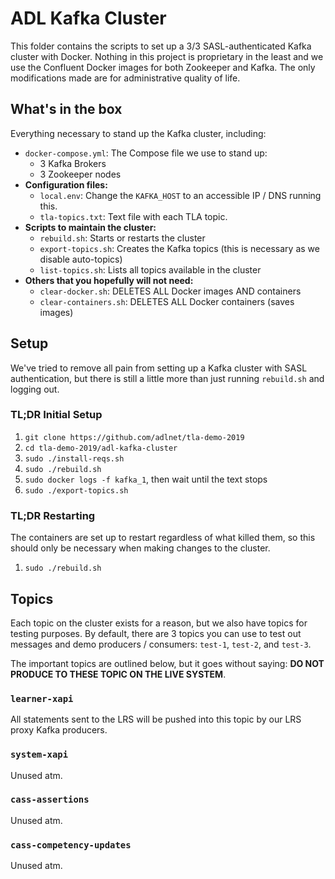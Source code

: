ADL Kafka Cluster 
==============

This folder contains the scripts to set up a 3/3 SASL-authenticated Kafka cluster with Docker. Nothing in this project is proprietary in the least and we use the Confluent Docker images for both Zookeeper and Kafka.  The only modifications made are for administrative quality of life.

## What's in the box
Everything necessary to stand up the Kafka cluster, including:
- `docker-compose.yml`: The Compose file we use to stand up:
  - 3 Kafka Brokers
  - 3 Zookeeper nodes
- **Configuration files:**
  - `local.env`: Change the `KAFKA_HOST` to an accessible IP / DNS running this.
  - `tla-topics.txt`: Text file with each TLA topic.  
- **Scripts to maintain the cluster:**
  - `rebuild.sh`: Starts or restarts the cluster
  - `export-topics.sh`: Creates the Kafka topics (this is necessary as we disable auto-topics)
  - `list-topics.sh`: Lists all topics available in the cluster
- **Others that you hopefully will not need:**
  - `clear-docker.sh`: DELETES ALL Docker images AND containers 
  - `clear-containers.sh`: DELETES ALL Docker containers (saves images)

## Setup
We've tried to remove all pain from setting up a Kafka cluster with SASL authentication, but there is still a little more than just running `rebuild.sh` and logging out.

### TL;DR Initial Setup
1. `git clone https://github.com/adlnet/tla-demo-2019`
1. `cd tla-demo-2019/adl-kafka-cluster`
1. `sudo ./install-reqs.sh`
1. `sudo ./rebuild.sh`
1. `sudo docker logs -f kafka_1`, then wait until the text stops
1. `sudo ./export-topics.sh`

### TL;DR Restarting
The containers are set up to restart regardless of what killed them, so this should only be necessary when making changes to the cluster.
1. `sudo ./rebuild.sh`

## Topics
Each topic on the cluster exists for a reason, but we also have topics for testing purposes.  By default, there are 3 topics you can use to test out messages and demo producers / consumers: `test-1`, `test-2`, and `test-3`.  

The important topics are outlined below, but it goes without saying: **DO NOT PRODUCE TO THESE TOPIC ON THE LIVE SYSTEM**.

### `learner-xapi`
All statements sent to the LRS will be pushed into this topic by our LRS proxy Kafka producers.  

### `system-xapi`
Unused atm.

### `cass-assertions`
Unused atm.

### `cass-competency-updates`
Unused atm.
